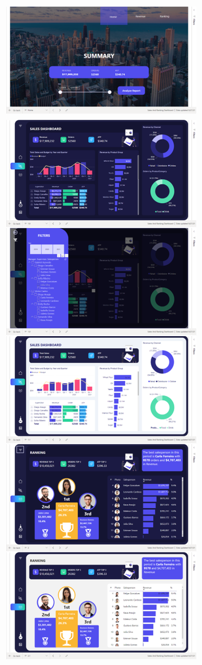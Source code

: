 ![](https://github.com/Soumik-Chandra/Portfolio_Website/blob/main/Sales%20And%20Ranking%20Dashboard/Screenshot%20(146).png)

![](https://github.com/Soumik-Chandra/Portfolio_Website/blob/main/Sales%20And%20Ranking%20Dashboard/Screenshot%20(147).png)
![](https://github.com/Soumik-Chandra/Portfolio_Website/blob/main/Sales%20And%20Ranking%20Dashboard/Screenshot%20(148).png)
![](https://github.com/Soumik-Chandra/Portfolio_Website/blob/main/Sales%20And%20Ranking%20Dashboard/Screenshot%20(149).png)
![](https://github.com/Soumik-Chandra/Portfolio_Website/blob/main/Sales%20And%20Ranking%20Dashboard/Screenshot%20(150).png)
![](https://github.com/Soumik-Chandra/Portfolio_Website/blob/main/Sales%20And%20Ranking%20Dashboard/Screenshot%20(151).png)
